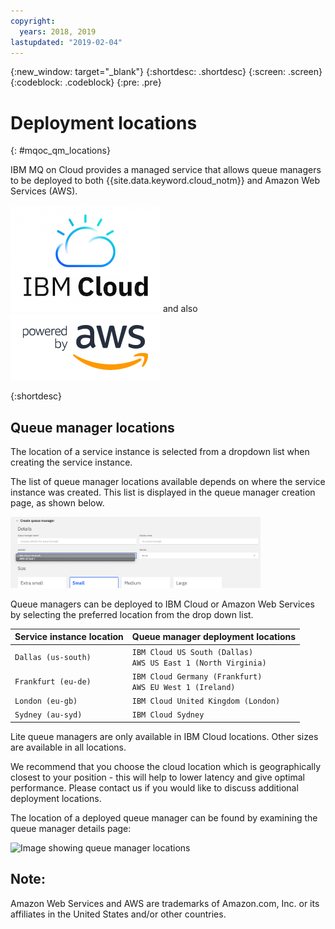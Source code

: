 ```yaml
---
copyright:
  years: 2018, 2019
lastupdated: "2019-02-04"
---
```


{:new_window: target="_blank"}
{:shortdesc: .shortdesc}
{:screen: .screen}
{:codeblock: .codeblock}
{:pre: .pre}

# Deployment locations
{: #mqoc_qm_locations}

IBM MQ on Cloud provides a managed service that allows queue managers to be deployed to both {{site.data.keyword.cloud_notm}} and Amazon Web Services (AWS).

![Image showing IBM Cloud](../images/ibmcloudlogo.png) and also ![Image showing powered by AWS](../images/PB_AWS_logo_RGB.jpg)

{:shortdesc}

## Queue manager locations

The location of a service instance is selected from a dropdown list when creating the service instance.

The list of queue manager locations available depends on where the service instance was created. This list is displayed in the queue manager creation page, as shown below.

<img src="../images/mqoc_qm_locations.png" alt="Image showing queue manager locations" style="width:400px;"/>

Queue managers can be deployed to IBM Cloud or Amazon Web Services by selecting the preferred location from the drop down list.


Service instance location | Queue manager deployment locations
--------------------------|--------------
`Dallas (us-south)`       | `IBM Cloud US South (Dallas)`<br/>`AWS US East 1 (North Virginia)`
`Frankfurt (eu-de)`       | `IBM Cloud Germany (Frankfurt)`<br/>`AWS EU West 1 (Ireland)`
`London (eu-gb)`          | `IBM Cloud United Kingdom (London)`
`Sydney (au-syd)`         | `IBM Cloud Sydney`


Lite queue managers are only available in IBM Cloud locations. Other sizes are available in all locations.

We recommend that you choose the cloud location which is geographically closest to your position -  this will help to lower latency and give optimal performance. Please contact us if you would like to discuss additional deployment locations.

The location of a deployed queue manager can be found by examining the queue manager details page:

<img src="../images/mqoc_qm_locations_qminfo.png" alt="Image showing queue manager locations" style="width:400px;"/>

## Note:

Amazon Web Services and AWS are trademarks of Amazon.com, Inc. or its affiliates in the United States and/or other countries.
